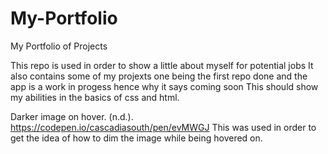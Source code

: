 # My-Portfolio
My Portfolio of Projects

This repo is used in order to show a little about myself for potential jobs
It also contains some of my projexts one being the first repo done and the app is a work in progess hence why it says coming soon
This should show my abilities in the basics of css and html.


Darker image on hover. (n.d.). https://codepen.io/cascadiasouth/pen/evMWGJ 
This was used in order to get the idea of how to dim the image while being hovered on.